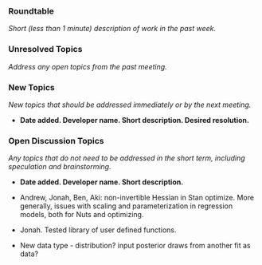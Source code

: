 ### Roundtable
_Short (less than 1 minute) description of work in the past week._


### Unresolved Topics
_Address any open topics from the past meeting._

### New Topics
_New topics that should be addressed immediately or by the next
meeting._

* __Date added. Developer name.  Short description.  Desired resolution.__


### Open Discussion Topics

_Any topics that do not need to be addressed in the short term,
including speculation and brainstorming._

* __Date added. Developer name.  Short description.__

* Andrew, Jonah, Ben, Aki: non-invertible Hessian in Stan optimize.  More generally, issues with scaling and parameterization in regression models, both for Nuts and optimizing.

* Jonah. Tested library of user defined functions.

* New data type - distribution? input posterior draws from another fit as data?